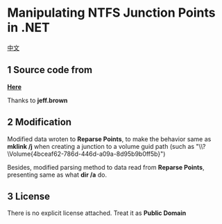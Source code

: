 # Manipulating NTFS Junction Points in .NET

[中文](README_CN.md)

## 1 Source code from

**[Here](https://www.codeproject.com/Articles/15633/Manipulating-NTFS-Junction-Points-in-NET)**

Thanks to **jeff.brown**

## 2 Modification

Modified data wroten to **Reparse Points**, to make the behavior same as **mklink /j** when creating a junction to a volume guid path (such as "\\\\?\\Volume{4bceaf62-786d-446d-a09a-8d95b9b0ff5b}")

Besides, modified parsing method to data read from **Reparse Points**, presenting same as what **dir /a** do.

## 3 License

There is no explicit license attached. Treat it as **Public Domain**
